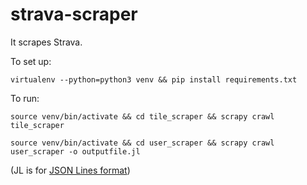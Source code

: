 # strava-scraper

It scrapes Strava.

To set up:

`virtualenv --python=python3 venv && pip install requirements.txt`

To run:

`source venv/bin/activate && cd tile_scraper && scrapy crawl tile_scraper`

`source venv/bin/activate && cd user_scraper && scrapy crawl user_scraper -o outputfile.jl`

(JL is for [JSON Lines format](http://jsonlines.org/))
